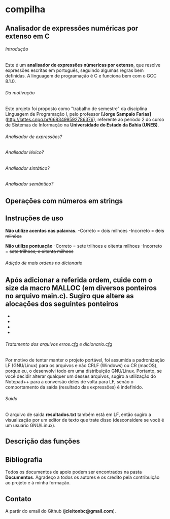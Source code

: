 # compilha

## Analisador de expressões numéricas por extenso em C

###### Introdução
Este é um **analisador de expressões númericas por extenso**, que resolve expressões escritas em português, seguindo algumas regras bem definidas.
A linguagem de programação é C e funciona bem com o GCC 8.1.0.

###### Da motivação
Este projeto foi proposto como "trabalho de semestre" da disciplina Linguagem de Programação I, pelo professor **__[Jorge Sampaio Farias]__**(http://lattes.cnpq.br/6683499592786376), referente ao período 2 do curso de Sistemas de Informação na **Universidade do Estado da Bahia (UNEB)**.

######  Analisador de expressões?

######  Analisador léxico?

######  Analisador sintático?

######  Analisador semântico?

## Operações com números em strings

## Instruções de uso
**Não utilize acentos nas palavras.**
-Correto = dois milhoes
-Incorreto = ~~dois milhões~~

**Não utilize pontuação**
-Correto = sete trilhoes e oitenta milhoes
-Incorreto = ~~sete trilhoes, e oitenta milhoes~~

###### Adição de mais ordens no dicionario
Após adicionar a referida ordem, cuide com o __size__ da macro MALLOC (em diversos ponteiros no arquivo **main.c**).
Sugiro que altere as alocações dos seguintes ponteiros
-
-
-
-
-

###### Tratamento dos arquivos erros.cfg e dicionario.cfg
Por motivo de tentar manter o projeto portável, foi assumida a padronização LF (GNU/Linux) para os arquivos e não CRLF (Windows) ou CR (macOS), porque eu, o desenvolvi todo em uma distribuição GNU/Linux. Portanto, se você decidir alterar qualquer um desses arquivos, sugiro a utilização do Notepad++ para a conversão deles de volta para LF, senão o comportamento da saída (resultado das expressões) é indefinido.

###### Saida
O arquivo de saida __resultados.txt__ também está em LF, então sugiro a visualização por um editor de texto que trate disso (desconsidere se você é um usuário GNU/Linux).

## Descrição das funções

######

## Bibliografia
Todos os documentos de apoio podem ser encontrados na pasta **Documentos**. Agradeço a todos os autores e os credito pela contribuição ao projeto e à minha formação.


## Contato
A partir do email do Github (__jcleitonbc@gmail.com__).